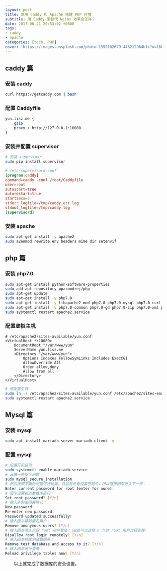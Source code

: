 ```yaml
---
layout: post
title: 使用 Caddy 和 Apache 搭建 PHP 环境
subtitle: 用 Caddy 来替代 Nginx 效果会怎样？
date: 2017-06-21 20:53:02 +0800
tags: 
- caddy 
- apache
categories: [tech, PHP]
cover: 'https://images.unsplash.com/photo-1552162679-446212964bfc?w=1600&h=900'
---
```


## caddy 篇

### 安装 caddy

```bash
curl https://getcaddy.com | bash
```

### 配置 Caddyfile

```bash
yun.lisz.me {
    gzip
    proxy / http://127.0.0.1:10080
}
```

### 安装并配置 supervisor

```bash
# 安装 superviosr
sudo pip install supervisor
```

```conf
# /etc/supervisord.conf`
[program:caddy]
command=caddy -conf /root/Caddyfile
user=root
autostart=true
autorestart=true
startsecs=3
stderr_logfile=/tmp/caddy_err.log
stdout_logfile=/tmp/caddy.log
[supervisord]
```

### 安装 apache

```bash
sudo apt-get install -y apache2 
sudo a2enmod rewrite env headers mime dir setenvif
```

## php 篇

### 安装 php7.0

```bash
sudo apt-get install python-software-properties
sudo add-apt-repository ppa:ondrej/php
sudo apt-get update
sudo apt-get install -y php7.0
sudo apt-get install -y libapache2-mod-php7.0 php7.0-mysql php7.0-curl php7.0-json 
sudo apt-get install -y php7.0-common php7.0-gd php7.0-zip php7.0-xml php7.0-mbstring
sudo systemctl restart apache2.service
```

### 配置虚拟主机

```apacheconf
# /etc/apache2/sites-available/yun.conf
<VirtualHost *:10080>
    DocumentRoot "/var/www/yun"
    ServerName yun.lisz.me
    <Directory "/var/www/yun">
        Options Indexes FollowSymLinks Includes ExecCGI
        AllowOverride All
        Order allow,deny
        Allow from all
    </Directory>
</VirtualHost>
```

```bash
# 使配置生效
sudo ln -s /etc/apache2/sites-available/yun.conf /etc/apache2/sites-enabled/yun.conf
sudo systemctl restart apache2.service
```

## Mysql 篇

### 安装 mysql

```bash
sudo apt install mariadb-server mariadb-client -y
```

### 配置 mysql

```bash
# 设置开机启动
sudo systemctl enable mariadb.service
# 设置一些安全问题
sudo mysql_secure_installation
# 然后按照下面的问题进行设置，目前是没有设置密码的，所以直接回车进入下一步：
Enter current password for root (enter for none):
# 回车设置新的数据库密码：
Set root password? [Y/n]
# 输入新的密码并确认：
New password:
Re-enter new password:
Password updated successfully!
# 输入回车移除匿名用户：
Remove anonymous users? [Y/n]
# 输入回车禁止远程 root 用户登陆：（此处可以选择 n 允许 root 用户远程连接）
Disallow root login remotely? [Y/n]
# 输入回车移除测试数据库：
Remove test database and access to it? [Y/n]
# 输入回车进行重载：
Reload privilege tables now? [Y/n]
```

&emsp;&emsp;以上就完成了数据库的安全设置。
